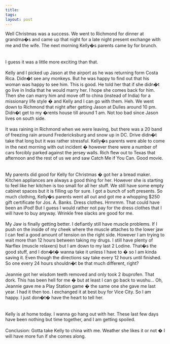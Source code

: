 ```yaml
---
title: 
tags: 
layout: post
---
```

Well Christmas was a success.  We went to Richmond for dinner at grandma�s and came up that night for a late night present exchange with me and the wife.  The next morning Kelly�s parents came by for brunch.  <br /><br />I guess it was a little more exciting than that. <br /><br />Kelly and I picked up Jason at the airport as he was returning form Costa Rica.  Didn�t see any monkeys.  But he was happy to find out that his woman was happy to see him.  This is good.  He told her that if she didn�t go live in India that he would marry her.  I hope she comes back for him.  Then she can marry him and move off to china (instead of India) for a missionary life style � and Kelly and I can go with them.  Heh.  We went down to Richmond that night after getting Jason at Dulles around 10 pm.  Didn�t get to my �rents house till around 1 am.  Not too bad since Jason lives on south side.<br /><br />It was raining in Richmond when we were leaving, but there was a 20 band of freezing rain around Fredericksburg and snow up in DC.  Drive didn�t take that long but it was rather stressful. Kelly�s parents were able to come in the next morning with out incident � however there were a number of cars forcibly parked against the jersey walls. Rich flew out to Texas that afternoon and the rest of us we and saw Catch Me if You Can.  Good movie.  <br /><br />My parents did good for Kelly for Christmas � got her a bread maker.  Kitchen appliances are always a good thing for her.  However she is starting to feel like her kitchen is too small for all her stuff.  We still have some empty cabinet spaces but it is filling up for sure.  I got a bunch of soft presents.  So much clothing, Kelly�s parents went all out and got me a whopping $250 gift certificate for Jos. A. Banks.  Dress clothes.  Hrmrmm.  That could have been an iPod!  But I guess I would rather not pay for the dress clothes that I will have to buy anyway.  Wrinkle free slacks are good for me. <br /><br />My Jaw is finally getting better.  I defiantly still have muscle problems. If I push on the inside of my cheek where the muscle attaches to the lower jaw I can feel a good amount of tension on the right side.  However I am trying to wait more than 12 hours between taking my drugs. I still have plenty of Narflex (muscle relaxers) but I am down to my last 2 Lodine.  That�s the good stuff, and I don�t� wanna take it unless I have to � so I am kinda saving it.  Even though the directions say take every 12 hours until finished.  So one every 24 hours shouldn�t be that much different, right?<br /><br />Jeannie got her wisdom teeth removed and only took 2 ibuprofen.  That dork.  This has been hell for me � but at least I can go back to wushu... Oh, Jeannie gave me a Play Station game � the same one she gave me last year.  I had it then too.  I exchanged it at best buy for Vice City. So I am happy.  I just don�t� have the heart to tell her.  <br /><br />Kelly is at home today.  I wanna go hang out with her.  These last few days have been nothing but time together, and I am getting spoiled.<br /><br />Conclusion:  Gotta take Kelly to china with me.  Weather she likes it or not � I will have more fun if she comes along.<br />
